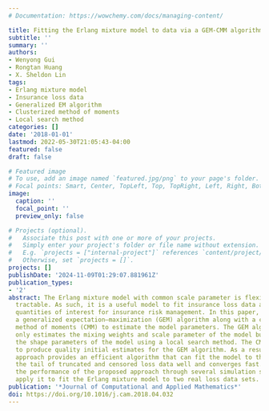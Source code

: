```yaml
---
# Documentation: https://wowchemy.com/docs/managing-content/

title: Fitting the Erlang mixture model to data via a GEM-CMM algorithm
subtitle: ''
summary: ''
authors:
- Wenyong Gui
- Rongtan Huang
- X. Sheldon Lin
tags:
- Erlang mixture model
- Insurance loss data
- Generalized EM algorithm
- Clusterized method of moments
- Local search method
categories: []
date: '2018-01-01'
lastmod: 2022-05-30T21:05:43-04:00
featured: false
draft: false

# Featured image
# To use, add an image named `featured.jpg/png` to your page's folder.
# Focal points: Smart, Center, TopLeft, Top, TopRight, Left, Right, BottomLeft, Bottom, BottomRight.
image:
  caption: ''
  focal_point: ''
  preview_only: false

# Projects (optional).
#   Associate this post with one or more of your projects.
#   Simply enter your project's folder or file name without extension.
#   E.g. `projects = ["internal-project"]` references `content/project/deep-learning/index.md`.
#   Otherwise, set `projects = []`.
projects: []
publishDate: '2024-11-09T01:29:07.881961Z'
publication_types:
- '2'
abstract: The Erlang mixture model with common scale parameter is flexible and analytically
  tractable. As such, it is a useful model to fit insurance loss data and to calculate
  quantities of interest for insurance risk management. In this paper, we propose
  a generalized expectation–maximization (GEM) algorithm along with a clusterized
  method of moments (CMM) to estimate the model parameters. The GEM algorithm not
  only estimates the mixing weights and scale parameter of the model but also estimates
  the shape parameters of the model using a local search method. The CMM method enables
  to produce quality initial estimates for the GEM algorithm. As a result, the proposed
  approach provides an efficient algorithm that can fit the model to the body and
  the tail of truncated and censored loss data well and converges fast. We examine
  the performance of the proposed approach through several simulation studies and
  apply it to fit the Erlang mixture model to two real loss data sets.
publication: '*Journal of Computational and Applied Mathematics*'
doi: https://doi.org/10.1016/j.cam.2018.04.032
---
```


